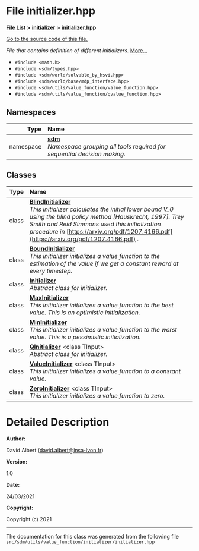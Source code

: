 
# File initializer.hpp

<link rel="stylesheet" href="https://cdnjs.cloudflare.com/ajax/libs/KaTeX/0.5.1/katex.min.css">
<link rel="stylesheet" href="https://cdn.jsdelivr.net/github-markdown-css/2.2.1/github-markdown.css"/>



[**File List**](files.md) **>** [**initializer**](dir_8f297180fb36cffec7cf6cc452bb4d2e.md) **>** [**initializer.hpp**](initializer_8hpp.md)

[Go to the source code of this file.](initializer_8hpp_source.md)

_File that contains definition of different initializers._ [More...](#detailed-description)

* `#include <math.h>`
* `#include <sdm/types.hpp>`
* `#include <sdm/world/solvable_by_hsvi.hpp>`
* `#include <sdm/world/base/mdp_interface.hpp>`
* `#include <sdm/utils/value_function/value_function.hpp>`
* `#include <sdm/utils/value_function/qvalue_function.hpp>`









## Namespaces

| Type | Name |
| ---: | :--- |
| namespace | [**sdm**](namespacesdm.md) <br>_Namespace grouping all tools required for sequential decision making._  |

## Classes

| Type | Name |
| ---: | :--- |
| class | [**BlindInitializer**](classsdm_1_1BlindInitializer.md) <br>_This initializer calculates the initial lower bound ${V}\_0$ using the blind policy method [Hauskrecht, 1997]. Trey Smith and Reid Simmons used this initialization procedure in_ [https://arxiv.org/pdf/1207.4166.pdf](https://arxiv.org/pdf/1207.4166.pdf) _._ |
| class | [**BoundInitializer**](classsdm_1_1BoundInitializer.md) <br>_This initializer initializes a value function to the estimation of the value if we get a constant reward at every timestep._  |
| class | [**Initializer**](classsdm_1_1Initializer.md) <br>_Abstract class for initializer._  |
| class | [**MaxInitializer**](classsdm_1_1MaxInitializer.md) <br>_This initializer initializes a value function to the best value. This is an optimistic initialization._  |
| class | [**MinInitializer**](classsdm_1_1MinInitializer.md) <br>_This initializer initializes a value function to the worst value. This is a pessimistic initialization._  |
| class | [**QInitializer**](classsdm_1_1QInitializer.md) &lt;class TInput&gt;<br>_Abstract class for initializer._  |
| class | [**ValueInitializer**](classsdm_1_1ValueInitializer.md) &lt;class TInput&gt;<br>_This initializer initializes a value function to a constant value._  |
| class | [**ZeroInitializer**](classsdm_1_1ZeroInitializer.md) &lt;class TInput&gt;<br>_This initializer initializes a value function to zero._  |













# Detailed Description




**Author:**

David Albert ([david.albert@insa-lyon.fr](mailto:david.albert@insa-lyon.fr)) 




**Version:**

1.0 




**Date:**

24/03/2021




**Copyright:**

Copyright (c) 2021 




    

------------------------------
The documentation for this class was generated from the following file `src/sdm/utils/value_function/initializer/initializer.hpp`